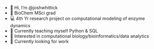 - 👋 Hi, I’m @joshwhittick
- 🧪 BioChem MSci grad 
- 💻 4th Yr research project on computational modeling of enzyme dynamics
- 🌱 Currently teaching myself Python & SQL
- 🔢 Interested in computational biology/bioinformatics/data analytics
- 🧬 Currently looking for work

<!---
joshwhittick/joshwhittick is a ✨ special ✨ repository because its `README.md` (this file) appears on your GitHub profile.
You can click the Preview link to take a look at your changes.
--->
